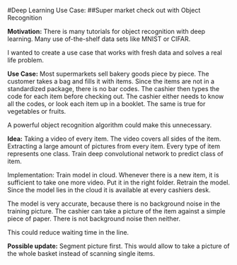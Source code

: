 #Deep Learning Use Case:
##Super market check out with Object Recognition

**Motivation:** There is many tutorials for object recognition with deep learning. Many use of-the-shelf data sets like MNIST or CIFAR.

I wanted to create a use case that works with fresh data and solves a real life problem.

**Use Case:** Most supermarkets sell bakery goods piece by piece. The customer takes a bag and fills it with items. Since the items are not in a standardized package, there is no bar codes.
The cashier then types the code for each item before checking out. The cashier either needs to know all the codes, or look each item up in a booklet. The same is true for vegetables or fruits.

A powerful object recognition algorithm could make this unnecessary.

**Idea:** Taking a video of every item. The video covers all sides of the item. Extracting a large amount of pictures from every item. Every type of item represents one class. Train deep convolutional network to predict class of item.

Implementation: Train model in cloud. Whenever there is a new item, it is sufficient to take one more video. Put it in the right folder. Retrain the model. Since the model lies in the cloud it is available at every cashiers desk.

The model is very accurate, because there is no background noise in the training picture. The cashier can take a picture of the item against a simple piece of paper. There is not background noise then neither.

This could reduce waiting time in the line.

**Possible update:** Segment picture first. This would allow to take a picture of the whole basket instead of scanning single items.

